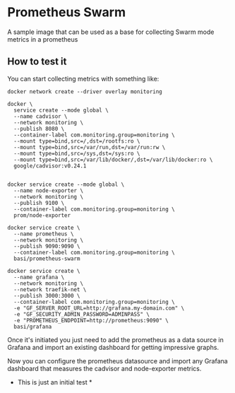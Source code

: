 # Prometheus Swarm

A sample image that can be used as a base for collecting Swarm mode metrics in a prometheus

## How to test it

You can start collecting metrics with something like:

```
docker network create --driver overlay monitoring

docker \
  service create --mode global \
  --name cadvisor \
  --network monitoring \
  --publish 8080 \
  --container-label com.monitoring.group=monitoring \
  --mount type=bind,src=/,dst=/rootfs:ro \
  --mount type=bind,src=/var/run,dst=/var/run:rw \
  --mount type=bind,src=/sys,dst=/sys:ro \
  --mount type=bind,src=/var/lib/docker/,dst=/var/lib/docker:ro \
  google/cadvisor:v0.24.1


docker service create --mode global \
  --name node-exporter \
  --network monitoring \
  --publish 9100 \
  --container-label com.monitoring.group=monitoring \
  prom/node-exporter

docker service create \
  --name prometheus \
  --network monitoring \
  --publish 9090:9090 \
  --container-label com.monitoring.group=monitoring \
  basi/prometheus-swarm

docker service create \
  --name grafana \
  --network monitoring \
  --network traefik-net \
  --publish 3000:3000 \
  --container-label com.monitoring.group=monitoring \
  -e "GF_SERVER_ROOT_URL=http://grafana.my-domain.com" \
  -e "GF_SECURITY_ADMIN_PASSWORD=ADMINPASS" \
  -e "PROMETHEUS_ENDPOINT=http://prometheus:9090" \
  basi/grafana

```

Once it's initiated you just need to add the prometheus as a data source in Grafana and import an existing dashboard for getting impressive graphs.

Now you can configure the prometheus datasource and import any Grafana dashboard that measures the cadvisor and node-exporter metrics.

* This is just an initial test *
